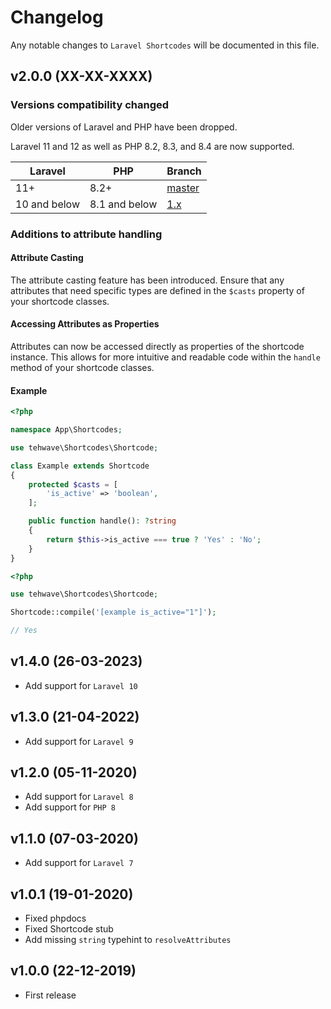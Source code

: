 # Changelog

Any notable changes to `Laravel Shortcodes` will be documented in this file.

## v2.0.0 (XX-XX-XXXX)

### Versions compatibility changed

Older versions of Laravel and PHP have been dropped.

Laravel 11 and 12 as well as PHP 8.2, 8.3, and 8.4 are now supported.

| Laravel | PHP | Branch |
|---|---|---|
|  11+ | 8.2+ | [master](https://github.com/tehwave/laravel-shortcodes/tree/master) |
|  10 and below | 8.1 and below | [1.x](https://github.com/tehwave/laravel-shortcodes/tree/1.x) |

### Additions to attribute handling

#### Attribute Casting

The attribute casting feature has been introduced. Ensure that any attributes that need specific types are defined in the `$casts` property of your shortcode classes.

#### Accessing Attributes as Properties

Attributes can now be accessed directly as properties of the shortcode instance. This allows for more intuitive and readable code within the `handle` method of your shortcode classes.

#### Example

```php
<?php

namespace App\Shortcodes;

use tehwave\Shortcodes\Shortcode;

class Example extends Shortcode
{
    protected $casts = [
        'is_active' => 'boolean',
    ];

    public function handle(): ?string
    {
        return $this->is_active === true ? 'Yes' : 'No';
    }
}
```

```php
<?php

use tehwave\Shortcodes\Shortcode;

Shortcode::compile('[example is_active="1"]');

// Yes
```

## v1.4.0 (26-03-2023)

- Add support for `Laravel 10`

## v1.3.0 (21-04-2022)

- Add support for `Laravel 9`

## v1.2.0 (05-11-2020)

- Add support for `Laravel 8`
- Add support for `PHP 8`

## v1.1.0 (07-03-2020)

- Add support for `Laravel 7`

## v1.0.1 (19-01-2020)

- Fixed phpdocs
- Fixed Shortcode stub
- Add missing `string` typehint to `resolveAttributes`

## v1.0.0 (22-12-2019)

- First release
